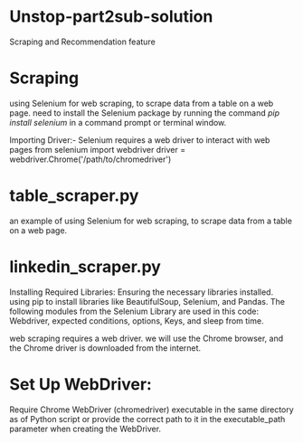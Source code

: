 # Unstop-part2sub-solution
Scraping and Recommendation feature


# Scraping
using Selenium for web scraping, to scrape data from a table on a web page. 
need to install the Selenium package by running the command *pip install selenium* in a command prompt or terminal window.

Importing Driver:-
Selenium requires a web driver to interact with web pages
from selenium import webdriver
driver = webdriver.Chrome('/path/to/chromedriver')

# table_scraper.py
an example of using Selenium for web scraping, to scrape data from a table on a web page.


# linkedin_scraper.py
Installing Required Libraries: Ensuring the necessary libraries installed. 
using pip to install libraries like BeautifulSoup, Selenium, and Pandas.
The following modules from the Selenium Library are used in this code: Webdriver, expected conditions, options, Keys, and sleep from time.

web scraping requires a web driver. we will use the Chrome browser, and the Chrome driver is downloaded from the internet.
# Set Up WebDriver:
Require Chrome WebDriver (chromedriver) executable in the same directory as of Python script or provide the correct path to it in the executable_path parameter when creating the WebDriver.

